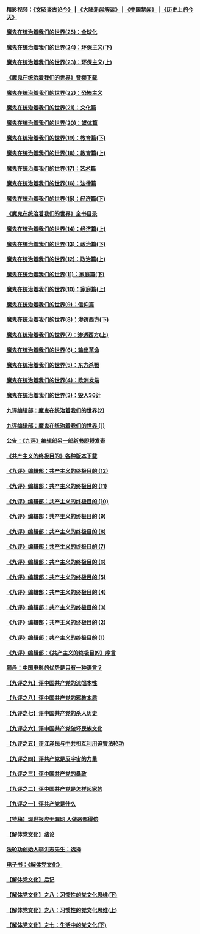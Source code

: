 #### 精彩视频：[《文昭谈古论今》](https://github.com/gfw-breaker/wenzhao/blob/master/README.md?t=12041531) | [《大陆新闻解读》](https://github.com/gfw-breaker/ntdtv-comedy/blob/master/README.md?t=12041531) | [《中国禁闻》](https://github.com/gfw-breaker/ntdtv-news/blob/master/README.md?t=12041531) | [《历史上的今天》](https://github.com/gfw-breaker/today-in-history/blob/master/README.md?t=12041531) 

#### [魔鬼在统治着我们的世界(25)：全球化](../pages/nsc422/n10788205.md?t=12041531) 

#### [魔鬼在统治着我们的世界(24)：环保主义(下)](../pages/nsc422/n10695307.md?t=12041531) 

#### [魔鬼在统治着我们的世界(23)：环保主义(上)](../pages/nsc422/n10688613.md?t=12041531) 

#### [《魔鬼在统治着我们的世界》音频下载](../pages/nsc422/n10635553.md?t=12041531) 

#### [魔鬼在统治着我们的世界(22)：恐怖主义](../pages/nsc422/n10614727.md?t=12041531) 

#### [魔鬼在统治着我们的世界(21)：文化篇](../pages/nsc422/n10597706.md?t=12041531) 

#### [魔鬼在统治着我们的世界(20)：媒体篇](../pages/nsc422/n10586579.md?t=12041531) 

#### [魔鬼在统治着我们的世界(19)：教育篇(下)](../pages/nsc422/n10564808.md?t=12041531) 

#### [魔鬼在统治着我们的世界(18)：教育篇(上)](../pages/nsc422/n10526970.md?t=12041531) 

#### [魔鬼在统治着我们的世界(17)：艺术篇](../pages/nsc422/n10499093.md?t=12041531) 

#### [魔鬼在统治着我们的世界(16)：法律篇](../pages/nsc422/n10485969.md?t=12041531) 

#### [魔鬼在统治着我们的世界(15)：经济篇(下)](../pages/nsc422/n10469975.md?t=12041531) 

#### [《魔鬼在统治着我们的世界》全书目录](../pages/nsc422/n10464261.md?t=12041531) 

#### [魔鬼在统治着我们的世界(14)：经济篇(上)](../pages/nsc422/n10457370.md?t=12041531) 

#### [魔鬼在统治着我们的世界(13)：政治篇(下)](../pages/nsc422/n10448270.md?t=12041531) 

#### [魔鬼在统治着我们的世界(12)：政治篇(上)](../pages/nsc422/n10444576.md?t=12041531) 

#### [魔鬼在统治着我们的世界(11)：家庭篇(下)](../pages/nsc422/n10440961.md?t=12041531) 

#### [魔鬼在统治着我们的世界(10)：家庭篇(上)](../pages/nsc422/n10435448.md?t=12041531) 

#### [魔鬼在统治着我们的世界(9)：信仰篇](../pages/nsc422/n10432159.md?t=12041531) 

#### [魔鬼在统治着我们的世界(8)：渗透西方(下)](../pages/nsc422/n10429603.md?t=12041531) 

#### [魔鬼在统治着我们的世界(7)：渗透西方(上)](../pages/nsc422/n10426013.md?t=12041531) 

#### [魔鬼在统治着我们的世界(6)：输出革命](../pages/nsc422/n10421536.md?t=12041531) 

#### [魔鬼在统治着我们的世界(5)：东方杀戮](../pages/nsc422/n10417707.md?t=12041531) 

#### [魔鬼在统治着我们的世界(4)：欧洲发端](../pages/nsc422/n10414890.md?t=12041531) 

#### [魔鬼在统治着我们的世界(3)：毁人36计](../pages/nsc422/n10411583.md?t=12041531) 

#### [九评编辑部：魔鬼在统治着我们的世界(2)](../pages/nsc422/n10410036.md?t=12041531) 

#### [九评编辑部：魔鬼在统治着我们的世界 (1)](../pages/nsc422/n10406825.md?t=12041531) 

#### [公告：《九评》编辑部另一部新书即将发表](../pages/nsc422/n10405104.md?t=12041531) 

#### [《共产主义的终极目的》各种版本下载](../pages/nsc422/n10022138.md?t=12041531) 

#### [《九评》编辑部：共产主义的终极目的 (12)](../pages/nsc422/n9933272.md?t=12041531) 

#### [《九评》编辑部：共产主义的终极目的 (11)](../pages/nsc422/n9924973.md?t=12041531) 

#### [《九评》编辑部：共产主义的终极目的 (10)](../pages/nsc422/n9920883.md?t=12041531) 

#### [《九评》编辑部：共产主义的终极目的 (9)](../pages/nsc422/n9916363.md?t=12041531) 

#### [《九评》编辑部：共产主义的终极目的 (8)](../pages/nsc422/n9912488.md?t=12041531) 

#### [《九评》编辑部：共产主义的终极目的 (7)](../pages/nsc422/n9901176.md?t=12041531) 

#### [《九评》编辑部：共产主义的终极目的 (6)](../pages/nsc422/n9899359.md?t=12041531) 

#### [《九评》编辑部：共产主义的终极目的 (5)](../pages/nsc422/n9893174.md?t=12041531) 

#### [《九评》编辑部：共产主义的终极目的 (4)](../pages/nsc422/n9891246.md?t=12041531) 

#### [《九评》编辑部：共产主义的终极目的 (3)](../pages/nsc422/n9879879.md?t=12041531) 

#### [《九评》编辑部：共产主义的终极目的 (2)](../pages/nsc422/n9876205.md?t=12041531) 

#### [《九评》编辑部：共产主义的终极目的 (1)](../pages/nsc422/n9865857.md?t=12041531) 

#### [《九评》编辑部：《共产主义的终极目的》序言](../pages/nsc422/n9862666.md?t=12041531) 

#### [颜丹：中国电影的优势是只有一种语言？](../pages/nsc422/n9583062.md?t=12041531) 

#### [【九评之九】评中国共产党的流氓本性](../pages/nsc422/n737542.md?t=12041531) 

#### [【九评之八】评中国共产党的邪教本质](../pages/nsc422/n735942.md?t=12041531) 

#### [【九评之七】评中国共产党的杀人历史](../pages/nsc422/n733806.md?t=12041531) 

#### [【九评之六】评中国共产党破坏民族文化](../pages/nsc422/n731667.md?t=12041531) 

#### [【九评之五】评江泽民与中共相互利用迫害法轮功](../pages/nsc422/n730058.md?t=12041531) 

#### [【九评之四】评共产党是反宇宙的力量](../pages/nsc422/n727814.md?t=12041531) 

#### [【九评之三】评中国共产党的暴政](../pages/nsc422/n725597.md?t=12041531) 

#### [【九评之二】评中国共产党是怎样起家的](../pages/nsc422/n723946.md?t=12041531) 

#### [【九评之一】评共产党是什么](../pages/nsc422/n722529.md?t=12041531) 

#### [【特稿】现世报应无漏网 人做恶都得偿](../pages/nsc422/n4215167.md?t=12041531) 

#### [【解体党文化】绪论](../pages/nsc422/n1449356.md?t=12041531) 

#### [法轮功创始人李洪志先生：选择](../pages/nsc422/n3580738.md?t=12041531) 

#### [电子书：《解体党文化》](../pages/nsc422/n1573484.md?t=12041531) 

#### [【解体党文化】后记](../pages/nsc422/n1531999.md?t=12041531) 

#### [【解体党文化】之八：习惯性的党文化思维(下)](../pages/nsc422/n1526477.md?t=12041531) 

#### [【解体党文化】之八：习惯性的党文化思维(上)](../pages/nsc422/n1520631.md?t=12041531) 

#### [【解体党文化】之七：生活中的党文化(下)](../pages/nsc422/n1513446.md?t=12041531) 

